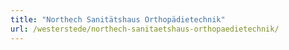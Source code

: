 ```yaml
---
title: "Northech Sanitätshaus Orthopädietechnik"
url: /westerstede/northech-sanitaetshaus-orthopaedietechnik/
---
```

